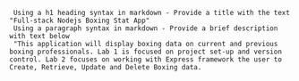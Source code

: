 
     Using a h1 heading syntax in markdown - Provide a title with the text "Full-stack Nodejs Boxing Stat App"
     Using a paragraph syntax in markdown - Provide a brief description with text below
     "This application will display boxing data on current and previous boxing professionals. Lab 1 is focused on project set-up and version control. Lab 2 focuses on working with Express framework the user to Create, Retrieve, Update and Delete Boxing data.
